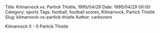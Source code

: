 Title: Kilmarnock vs. Partick Thistle, 1995/04/29
Date: 1995/04/29 00:00
Category: sports
Tags: football, football scores, Kilmarnock, Partick Thistle
Slug: kilmarnock-vs-partick-thistle
Author: carbonero


Kilmarnock 0 - 0 Partick Thistle
